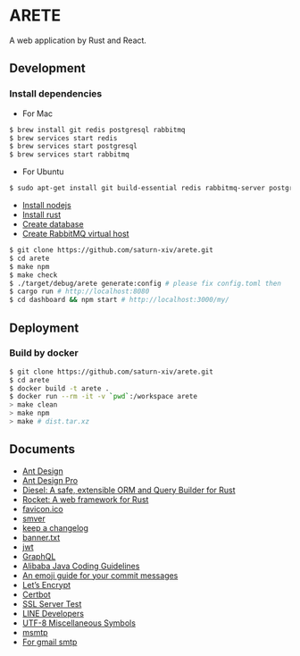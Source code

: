 # ARETE

A web application by Rust and React.

## Development

### Install dependencies

-   For Mac

```bash
$ brew install git redis postgresql rabbitmq
$ brew services start redis
$ brew services start postgresql
$ brew services start rabbitmq
```

-   For Ubuntu

```bash
$ sudo apt-get install git build-essential redis rabbitmq-server postgresql libpq-dev
```

-   [Install nodejs](doc/NODEJS.md)
-   [Install rust](doc/RUST.md)
-   [Create database](doc/POSTGRESQL.md)
-   [Create RabbitMQ virtual host](doc/RABBITMQ.md)

```bash
$ git clone https://github.com/saturn-xiv/arete.git
$ cd arete
$ make npm
$ make check
$ ./target/debug/arete generate:config # please fix config.toml then
$ cargo run # http://localhost:8080
$ cd dashboard && npm start # http://localhost:3000/my/
```

## Deployment

### Build by docker

```bash
$ git clone https://github.com/saturn-xiv/arete.git
$ cd arete
$ docker build -t arete .
$ docker run --rm -it -v `pwd`:/workspace arete
> make clean
> make npm
> make # dist.tar.xz
```

## Documents

-   [Ant Design](https://ant.design/docs/react/introduce)
-   [Ant Design Pro](https://pro.ant.design/components/AvatarList)
-   [Diesel: A safe, extensible ORM and Query Builder for Rust](https://github.com/diesel-rs/diesel)
-   [Rocket: A web framework for Rust](https://rocket.rs/)
-   [favicon.ico](http://icoconvert.com/)
-   [smver](http://semver.org/)
-   [keep a changelog](https://keepachangelog.com/en/1.0.0/)
-   [banner.txt](http://patorjk.com/software/taag/)
-   [jwt](https://jwt.io/)
-   [GraphQL](https://graphql.org/learn/)
-   [Alibaba Java Coding Guidelines](https://github.com/alibaba/p3c)
-   [An emoji guide for your commit messages](https://gitmoji.carloscuesta.me/)
-   [Let’s Encrypt](https://letsencrypt.org/)
-   [Certbot](https://certbot.eff.org/)
-   [SSL Server Test](https://www.ssllabs.com/ssltest/index.html)
-   [LINE Developers](https://developers.line.me/en/)
-   [UTF-8 Miscellaneous Symbols](https://www.w3schools.com/charsets/ref_utf_misc_symbols.asp)
-   [msmtp](https://wiki.archlinux.org/index.php/msmtp)
-   [For gmail smtp](http://stackoverflow.com/questions/20337040/gmail-smtp-debug-error-please-log-in-via-your-web-browser)
